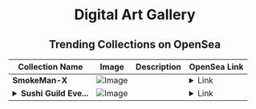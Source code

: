 <div align="center">

# Digital Art Gallery

## Trending Collections on OpenSea

| Collection Name                       | Image                                                                                     | Description                       | OpenSea Link                                                                                          |
|---------------------------------------|-------------------------------------------------------------------------------------------|-----------------------------------|--------------------------------------------------------------------------------------------------------|
| **SmokeMan-X** | ![Image](https://i.seadn.io/s/raw/files/788c604dbf1f2c92b4c1cb44dc182905.gif?w=500&auto=format?w=200&auto=format) |  | <details><summary>Link</summary>[SmokeMan-X](https://opensea.io/collection/smokeman-x)</details> |
| **<details><summary>Sushi Guild Eve...</summary>Sushi Guild Event</details>** | ![Image](https://i.seadn.io/s/raw/files/c0f9ceca3fb3c1b5cb0e1de66cae1295.png?w=500&auto=format?w=200&auto=format) |  | <details><summary>Link</summary>[Sushi Guild Event](https://opensea.io/collection/sushi-guild-event)</details> |

</div>